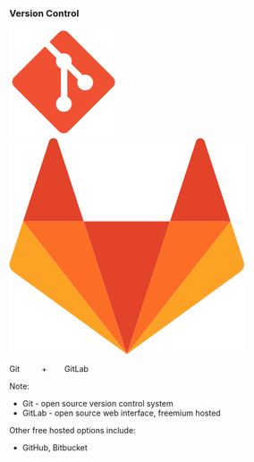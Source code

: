 ### Version Control

![git logo](img/git.svg) <!-- .element: style="box-shadow:none;height:5em;background-color:inherit;border:0" -->
![GitLab logo](img/gitlab.svg) <!-- .element: style="height:5em;box-shadow:none;padding-left:.5em;;background-color:inherit;border:0" -->

Git  &nbsp;&nbsp;&nbsp;&nbsp;&nbsp;&nbsp;&nbsp;&nbsp; + &nbsp;&nbsp;&nbsp;&nbsp;&nbsp;&nbsp; GitLab

Note:

* Git - open source version control system
* GitLab - open source web interface, freemium hosted

Other free hosted options include:
* GitHub, Bitbucket
